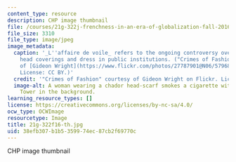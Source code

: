 ```yaml
---
content_type: resource
description: CHP image thumbnail
file: /courses/21g-322j-frenchness-in-an-era-of-globalization-fall-2016/38efb307b1b5359974ec87cb2f69770c_21g-322f16-th.jpg
file_size: 3310
file_type: image/jpeg
image_metadata:
  caption: '_L''affaire de voile_ refers to the ongoing controversy over religious
    head coverings and dress in public institutions. ("Crimes of Fashion" courtesy
    of [Gideon Wright](https://www.flickr.com/photos/27787901@N06/5796880083) on Flickr.
    License: CC BY.)'
  credit: '"Crimes of Fashion" courtesy of Gideon Wright on Flickr. License: CC BY.'
  image-alt: A woman wearing a chador head-scarf smokes a cigarette with the Eiffel
    Tower in the background.
learning_resource_types: []
license: https://creativecommons.org/licenses/by-nc-sa/4.0/
ocw_type: OCWImage
resourcetype: Image
title: 21g-322f16-th.jpg
uid: 38efb307-b1b5-3599-74ec-87cb2f69770c
---
```

CHP image thumbnail
